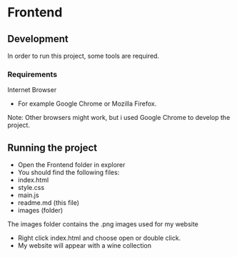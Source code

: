 # Frontend

## Development

In order to run this project, some tools are required.

### Requirements

Internet Browser 
- For example Google Chrome or Mozilla Firefox.


Note: Other browsers might work, but i used Google Chrome to develop the project.

## Running the project

- Open the Frontend folder in explorer
- You should find the following files:
- index.html
- style.css
- main.js
- readme.md (this file)
- images (folder)

The images folder contains the .png images used for my website

- Right click index.html and choose open or double click.
- My website will appear with a wine collection
